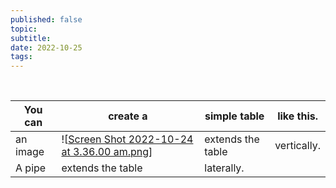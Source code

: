 ```yaml
---
published: false
topic: 
subtitle: 
date: 2022-10-25
tags: 
---
```


<br>


| You can  | create a                                      | simple table      | like this.  |
| -------- | --------------------------------------------- | ----------------- | ----------- |
| an image | ![[Screen Shot 2022-10-24 at 3.36.00 am.png]] | extends the table | vertically. |
| A pipe   | extends the table                             | laterally.        |             |


[//begin]: # "Autogenerated link references for markdown compatibility"
[Screen Shot 2022-10-24 at 3.36.00 am.png]: <../assets/attachments/Screen Shot 2022-10-24 at 3.36.00 am.png> "Screen Shot 2022-10-24 at 3.36.00 am.png"
[//end]: # "Autogenerated link references"
